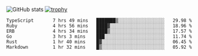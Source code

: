 ![GitHub stats](https://github-readme-stats.vercel.app/api?username=ksk001100&show_icons=true&theme=tokyonight)
[![trophy](https://github-profile-trophy.vercel.app/?username=ksk001100&theme=onedark)](https://github.com/ryo-ma/github-profile-trophy)

<!--START_SECTION:waka-->

```text
TypeScript       7 hrs 49 mins   ███████▒░░░░░░░░░░░░░░░░░   29.98 %
Ruby             4 hrs 56 mins   ████▓░░░░░░░░░░░░░░░░░░░░   18.96 %
ERB              4 hrs 34 mins   ████▒░░░░░░░░░░░░░░░░░░░░   17.57 %
Go               3 hrs 3 mins    ███░░░░░░░░░░░░░░░░░░░░░░   11.74 %
Rust             1 hr 40 mins    █▓░░░░░░░░░░░░░░░░░░░░░░░   06.45 %
Markdown         1 hr 32 mins    █▒░░░░░░░░░░░░░░░░░░░░░░░   05.92 %
```

<!--END_SECTION:waka-->
